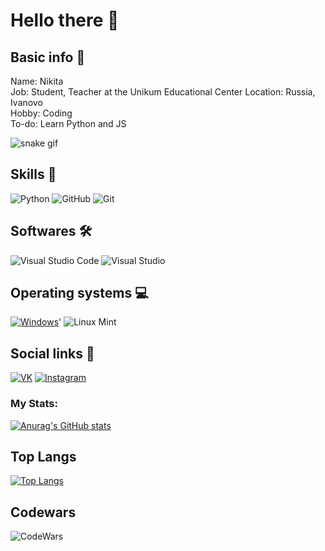 
# Hello there 👋

## Basic info 📝
Name: Nikita  
Job: Student, Teacher at the Unikum Educational Center
Location: Russia, Ivanovo  
Hobby: Coding  
To-do: Learn Python and JS


  

![snake gif](https://github.com/Naozumi520/Naozumi520/blob/output/N_github-snake.gif)

## Skills 🚀
![Python](https://img.shields.io/badge/python-3670A0?style=for-the-badge&logo=python&logoColor=ffdd54)
![GitHub](https://img.shields.io/badge/github-%23121011.svg?style=for-the-badge&logo=github&logoColor=white)
![Git](https://img.shields.io/badge/git-%23F05033.svg?style=for-the-badge&logo=git&logoColor=white)

## Softwares 🛠
![Visual Studio Code](https://img.shields.io/badge/Visual%20Studio%20Code-0078d7.svg?style=for-the-badge&logo=visual-studio-code&logoColor=white)
![Visual Studio](https://img.shields.io/badge/Visual%20Studio-5C2D91.svg?style=for-the-badge&logo=visual-studio&logoColor=white)

## Operating systems 💻
[![Windows](https://img.shields.io/badge/Windows-0078D6?style=for-the-badge&logo=windows&logoColor=white "Windows 10")](#)'
![Linux Mint](https://img.shields.io/badge/Linux%20Mint-87CF3E?style=for-the-badge&logo=Linux%20Mint&logoColor=white)

## Social links 🤝
[![VK](https://img.shields.io/badge/VK-000033?style=flat-square&logo=VK)](https://vk.com/starosta_starost)
[![Instagram](https://img.shields.io/badge/Instagram-000033?style=flat-square&logo=Instagram)](https://www.instagram.com/uzhastiiin/)


### My Stats:
[![Anurag's GitHub stats](https://github-readme-stats.vercel.app/api?username=Uzhastin-Nikita)](https://github.com/Uzhastin-Nikita/github-readme-stats)

## Top Langs
[![Top Langs](https://github-readme-stats.vercel.app/api/top-langs/?username=Uzhastin-Nikita&layout=compact)](https://github.com/anuraghazra/github-readme-stats)

## Codewars
![CodeWars](https://www.codewars.com/users/Uzhastin-Nikita/badges/large)
